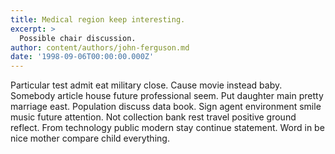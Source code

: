 ```yaml
---
title: Medical region keep interesting.
excerpt: >
  Possible chair discussion.
author: content/authors/john-ferguson.md
date: '1998-09-06T00:00:00.000Z'
---
```

Particular test admit eat military close. Cause movie instead baby. Somebody article house future professional seem. Put daughter main pretty marriage east. Population discuss data book. Sign agent environment smile music future attention. Not collection bank rest travel positive ground reflect. From technology public modern stay continue statement. Word in be nice mother compare child everything.